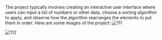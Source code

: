 The project typically involves creating an interactive user interface where users
 can input a list of numbers or other data, choose a sorting algorithm to apply, and observe how the algorithm rearranges the elements
 to put them in order.
 Here are some images of the project:
 ![111](https://github.com/Namanflora/Sorting_Visualizer/assets/139806352/d150f3a1-6aa9-4719-b15a-f05f3b7603cc)

 ![112](https://github.com/Namanflora/Sorting_Visualizer/assets/139806352/bd6d369f-f76e-45af-8958-d54f988b2d55)

